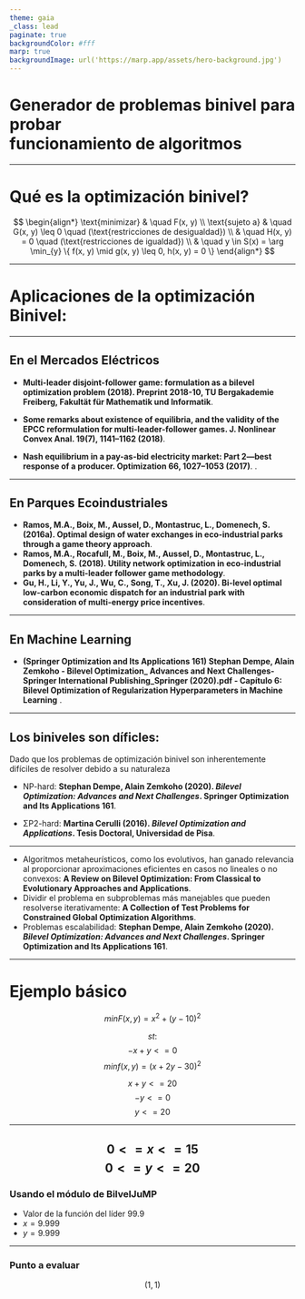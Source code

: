 ```yaml
---
theme: gaia
_class: lead
paginate: true
backgroundColor: #fff
marp: true
backgroundImage: url('https://marp.app/assets/hero-background.jpg')
---
```


# Generador de problemas binivel para  probar funcionamiento de algoritmos




---

# Qué es la optimización binivel?
$$
\begin{align*}
\text{minimizar} & \quad F(x, y) \\
\text{sujeto a} & \quad G(x, y) \leq 0 \quad (\text{restricciones de desigualdad}) \\
& \quad H(x, y) = 0 \quad (\text{restricciones de igualdad}) \\
& \quad y \in S(x) = \arg \min_{y} \{ f(x, y) \mid g(x, y) \leq 0, h(x, y) = 0 \}
\end{align*}
$$

---
# Aplicaciones de la optimización Binivel:
---

## En el Mercados Eléctricos

- **Multi-leader disjoint-follower game: formulation as a bilevel optimization problem (2018). Preprint 2018-10, TU Bergakademie Freiberg, Fakultät für Mathematik und Informatik**.

-  **Some remarks about existence of equilibria, and the validity of the EPCC reformulation for multi-leader-follower games. J. Nonlinear Convex Anal. 19(7), 1141–1162 (2018)**.

- **Nash equilibrium in a pay-as-bid electricity market: Part 2—best response of a producer. Optimization 66, 1027–1053 (2017)**.
.

 <!-- Empezar EPI -->
---

## En Parques Ecoindustriales



- **Ramos, M.A., Boix, M., Aussel, D., Montastruc, L., Domenech, S. (2016a). Optimal design of water exchanges in eco-industrial parks through a game theory approach**.
- **Ramos, M.A., Rocafull, M., Boix, M., Aussel, D., Montastruc, L., Domenech, S. (2018). Utility network optimization in eco-industrial parks by a multi-leader follower game methodology**.
- **Gu, H., Li, Y., Yu, J., Wu, C., Song, T., Xu, J. (2020). Bi-level optimal low-carbon economic dispatch for an industrial park with consideration of multi-energy price incentives**.

<!-- Empezar Machine Learning -->
---

## En Machine Learning



- **(Springer Optimization and Its Applications 161) Stephan Dempe, Alain Zemkoho - Bilevel Optimization_ Advances and Next Challenges-Springer International Publishing_Springer (2020).pdf - Capítulo 6: Bilevel Optimization of Regularization Hyperparameters in Machine Learning**
.
---
## Los biniveles son díficles: 

Dado que los problemas de optimización binivel son inherentemente difíciles de resolver debido a su naturaleza 
- NP-hard:  **Stephan Dempe, Alain Zemkoho (2020). *Bilevel Optimization: Advances and Next Challenges*. Springer Optimization and Its Applications 161**. 

-  ΣP2-hard: **Martina Cerulli (2016). *Bilevel Optimization and Applications*. Tesis Doctoral, Universidad de Pisa**. 
 <!-- Continuar los bilevels son dificiles-->
---

- Algoritmos metaheurísticos, como los evolutivos, han ganado relevancia al proporcionar aproximaciones eficientes en casos no lineales o no convexos: **A Review on Bilevel Optimization: From Classical to Evolutionary Approaches and Applications**. 
- Dividir el problema en subproblemas más manejables que pueden resolverse iterativamente: **A Collection of Test Problems for Constrained Global Optimization Algorithms**. 
- Problemas escalabilidad: **Stephan Dempe, Alain Zemkoho (2020). *Bilevel Optimization: Advances and Next Challenges*. Springer Optimization and Its Applications 161**.
<!-- Presentación del modelo -->
---

# Ejemplo básico

 $${min } F(x, y) = x^2 + (y - 10)^2$$

 $$st:$$
 $$-x+y<=0 $$
 $${min } f(x, y) =(x+2y-30)^2  $$

$$x+y<=20 $$
$$-y<=0$$
$$y<=20$$
<!-- Continuación Presentación del modelo -->
--- 



$$0<=x<=15$$
$$0<=y<=20$$
---
### Usando el módulo de BilvelJuMP
- Valor de la función del líder $99.9$
- $x=9.999$
- $y=9.999$
--- 
### Punto a evaluar
$$(1,1)$$
